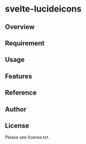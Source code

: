 # svelte-lucideicons 

## Overview


## Requirement


## Usage


## Features


## Reference


## Author


## License

Please see license.txt.
